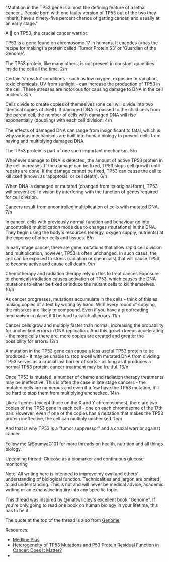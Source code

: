 "Mutation in the TP53 gene is almost the defining feature of a lethal cancer... People born with one faulty version of TP53 out of the two they inherit, have a ninety-five percent chance of getting cancer, and usually at an early stage."

A 🧵 on TP53, the crucial cancer warrior:

TP53 is a gene found on chromosome 17 in humans. It encodes (=has the recipe for making) a protein called 'Tumor Protein 53' or 'Guardian of the Genome'.

The TP53 protein, like many others, is not present in constant quantities inside the cell all the time. 2/n

Certain 'stressful' conditions - such as low oxygen, exposure to radiation, toxic chemicals, UV from sunlight - can increase the production of TP53 in the cell. These stresses are notorious for causing damage to DNA in the cell nucleus. 3/n

Cells divide to create copies of themselves (one cell will divide into two identical copies of itself). If damaged DNA is passed to the child cells from the parent cell, the number of cells with damaged DNA will rise exponentially (doubling) with each cell division. 4/n

The effects of damaged DNA can range from insignificant to fatal, which is why various mechanisms are built into human biology to prevent cells from having and multiplying damaged DNA.

The TP53 protein is part of one such important mechanism. 5/n

Whenever damage to DNA is detected, the amount of active TP53 protein in the cell increases. If the damage can be fixed, TP53 stops cell growth until repairs are done. If the damage cannot be fixed, TP53 can cause the cell to kill itself (known as 'apoptosis' or cell death). 6/n

When DNA is damaged or mutated (changed from its original form), TP53 will prevent cell division by interfering with the function of genes required for cell division.

Cancers result from uncontrolled multiplication of cells with mutated DNA. 7/n

In cancer, cells with previously normal function and behaviour go into uncontrolled multiplication mode due to changes (mutations) in the DNA. They begin using the body's resources (energy, oxygen supply, nutrients) at the expense of other cells and tissues. 8/n

In early stage cancer, there are gene mutations that allow rapid cell division and multiplication, however, TP53 is often unchanged. In such cases, the cell can be exposed to stress (radiation or chemicals) that will cause TP53 to become active and cause cell death. 9/n

Chemotherapy and radiation therapy rely on this to treat cancer. Exposure to chemicals/radiation causes activation of TP53, which causes the DNA mutations to either be fixed or induce the mutant cells to kill themselves. 10/n

As cancer progresses, mutations accumulate in the cells - think of this as making copies of a text by writing by hand. With every round of copying, the mistakes are likely to compound. Even if you have a proofreading mechanism in place, it'll be hard to catch all errors. 11/n

Cancer cells grow and multiply faster than normal, increasing the probability for unchecked errors in DNA replication. And this growth keeps accelerating - the more cells there are, more copies are created and greater the possibility for errors. 12/n

A mutation in the TP53 gene can cause a less useful TP53 protein to be produced - it may be unable to stop a cell with mutated DNA from dividing. TP53 serves as a crucial last barrier of sorts - as long as it produces a normal TP53 protein, cancer treatment may be fruitful. 13/n

Once TP53 is mutated, a number of chemo and radiation therapy treatments may be ineffective. This is often the case in late stage cancers - the mutated cells are numerous and even if a few have the TP53 mutation, it'll be hard to stop them from multiplying unchecked. 14/n

Like all genes (except those on the X and Y chromosomes), there are two copies of the TP53 gene in each cell - one on each chromosome of the 17th pair. However, even if one of the copies has a mutation that makes the TP53 protein ineffective, the cell can multiply unchecked. 15/n

And that is why TP53 is a "tumor suppressor" and a crucial warrior against cancer.

Follow me @SoumyaG101 for more threads on health, nutrition and all things biology.

Upcoming thread: Glucose as a biomarker and continuous glucose monitoring

Note: All writing here is intended to improve my own and others' understanding of biological function. Technicalities and jargon are omitted to aid understanding. This is not and will never be medical advice, academic writing or an exhaustive inquiry into any specific topic.

This thread was inspired by @mattwridley's excellent book "Genome". If you're only going to read one book on human biology in your lifetime, this has to be it.

The quote at the top of the thread is also from [Genome](https://www.amazon.in/Genome-Autobiography-Species-23-Chapters/dp/185702835X/ref=sr_1_1?crid=20W624CMN6G1F&keywords=genome+matt+ridley&qid=1641386783&sprefix=genome+matt+ri%2Caps%2C210&sr=8-1)


Resources:
- [Medline Plus](https://medlineplus.gov/genetics/gene/tp53/#conditions)
- [Heterogeneity of TP53 Mutations and P53 Protein Residual Function in Cancer: Does It Matter?](https://www.frontiersin.org/articles/10.3389/fonc.2020.593383/full)
- 

